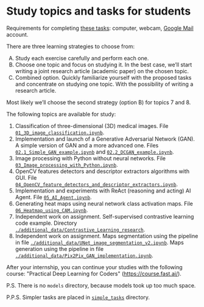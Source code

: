 # Study topics and tasks for students

Requirements for completing [these tasks](https://github.com/foobar167/junkyard/tree/master/students_exercises):
computer, webcam, [Google Mail](https://support.google.com/mail/answer/56256?hl=en) account.

There are three learning strategies to choose from:

<ol type="A">
   <li>Study each exercise carefully and perform each one.</li>
   <li>Choose one topic and focus on studying it.
In the best case, we’ll start writing a joint research article
(academic paper) on the chosen topic.</li>
   <li>Combined option. Quickly familiarize yourself
with the proposed tasks and concentrate on studying one topic.
With the possibility of writing a research article.</li>
</ol>

Most likely we’ll choose the second strategy (option B) for topics 7 and 8.

The following topics are available for study:

   1. Classification of three-dimensional (3D) medical images.
File [`01_3D_image_classification.ipynb`](01_3D_image_classification.ipynb).
   1. Implementation and launch of a Generative Adversarial Network (GAN).
A simple version of GAN and a more advanced one.
Files [`02.1_Simple_GAN_example.ipynb`](02.1_Simple_GAN_example.ipynb)
and [`02.2_DCGAN_example.ipynb`](02.2_DCGAN_example.ipynb).
   1. Image processing with Python without neural networks.
File [`03_Image_processing_with_Python.ipynb`](03_Image_processing_with_Python.ipynb).
   1. OpenCV features detectors and descriptor extractors algorithms with GUI.
File [`04_OpenCV_feature_detectors_and_descriptor_extractors.ipynb`](04_OpenCV_feature_detectors_and_descriptor_extractors.ipynb).
   1. Implementation and experiments with ReAct (reasoning and acting) AI Agent.
File [`05_AI_Agent.ipynb`](05_AI_Agent.ipynb).
   1. Generating heat maps using neural network class activation maps.
File [`06_Heatmap_using_CAM.ipynb`](06_Heatmap_using_CAM.ipynb).
   1. Independent work on assignment.
Self-supervised contrastive learning code example.
Directory [`./additional_data/Contrastive_Learning_research`](./additional_data/Contrastive_Learning_research).
   1. Independent work on assignment.
Maps segmentation using the pipeline in file [`./additional_data/UNet_image_segmentation_v2.ipynb`](./additional_data/UNet_image_segmentation_v2.ipynb).
Maps generation using the pipeline in file [`./additional_data/Pix2Pix_GAN_implementation.ipynb`](./additional_data/Pix2Pix_GAN_implementation.ipynb).

After your internship, you can continue your studies with the following course: "Practical Deep Learning for Coders" (https://course.fast.ai/).

P.S. There is no `models` directory, because models took up too much space.

P.P.S. Simpler tasks are placed in [`simple_tasks`](simple_tasks) directory.
